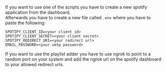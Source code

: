 If you want to use one of the scripts you have to create a new spotify application from the dashboard. <br>
Afterwards you have to create a new file called `.env` where you have to paste the following:

```
SPOTIPY_CLIENT_ID=<your client id>
SPOTIPY_CLIENT_SECRET=<your client secret>
SPOTIPY_REDIRECT_URI=<your redirect url>
EMAIL_PASSWORD=<your smtp password>
```

If you want to use the playlist adder you have to use ngrok to point to a random port on your system and add the ngrok url on the spotify dashboard to your allowed redirect urls.